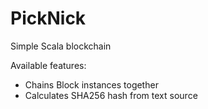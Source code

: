 # PickNick

Simple Scala blockchain



Available features:

  - Chains Block instances together
  - Calculates SHA256 hash from text source
